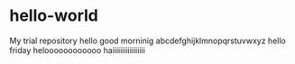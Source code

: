 # hello-world
My trial repository
hello 
good morninig
abcdefghijklmnopqrstuvwxyz
hello friday
heloooooooooooo
haiiiiiiiiiiiiiiiii

